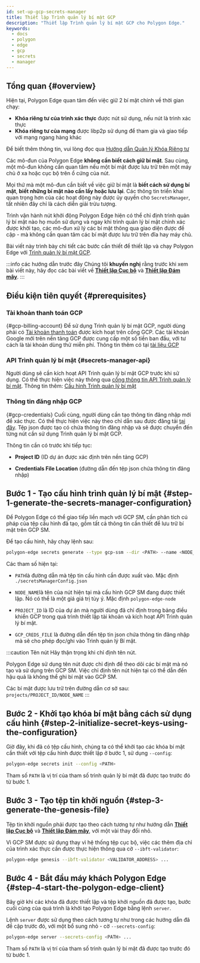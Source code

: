 ```yaml
---
id: set-up-gcp-secrets-manager
title: Thiết lập Trình quản lý bí mật GCP
description: "Thiết lập Trình quản lý bí mật GCP cho Polygon Edge."
keywords:
  - docs
  - polygon
  - edge
  - gcp
  - secrets
  - manager
---
```


## Tổng quan {#overview}

Hiện tại, Polygon Edge quan tâm đến việc giữ 2 bí mật chính về thời gian chạy:
* **Khóa riêng tư của trình xác thực** được nút sử dụng, nếu nút là trình xác thực
* **Khóa riêng tư của mạng** được libp2p sử dụng để tham gia và giao tiếp với mạng ngang hàng khác

Để biết thêm thông tin, vui lòng đọc qua [Hướng dẫn Quản lý Khóa Riêng tư](/docs/edge/configuration/manage-private-keys)

Các mô-đun của Polygon Edge **không cần biết cách giữ bí mật**. Sau cùng, một mô-đun không cần quan tâm nếu
 một bí mật được lưu trữ trên một máy chủ ở xa hoặc cục bộ trên ổ cứng của nút.


Mọi thứ mà một mô-đun cần biết về việc giữ bí mật là **biết cách sử dụng bí mật**, **biết những bí mật nào cần lấy
 hoặc lưu lại**. Các thông tin triển khai quan trọng hơn của các hoạt động này được ủy quyền cho  `SecretsManager`, tất nhiên đây chỉ là cách diễn giải trừu tượng.


Trình vận hành nút khởi động Polygon Edge hiện có thể chỉ định trình quản lý bí mật nào họ muốn sử dụng và ngay
 khi trình quản lý bí mật chính xác được khởi tạo, các mô-đun xử lý các bí mật thông qua giao diện được đề cập -
 mà không cần quan tâm các bí mật được lưu trữ trên đĩa hay máy chủ.


Bài viết này trình bày chi tiết các bước cần thiết để thiết lập và chạy Polygon Edge với [Trình quản lý bí mật GCP](https://cloud.google.com/secret-manager).


:::info các hướng dẫn trước đây
Chúng tôi **khuyến nghị** rằng trước khi xem bài viết này, hãy đọc các bài viết về [**Thiết lập Cục bộ**](/docs/edge/get-started/set-up-ibft-locally)
 và [**Thiết lập Đám mây**](/docs/edge/get-started/set-up-ibft-on-the-cloud).
:::


## Điều kiện tiên quyết {#prerequisites}
### Tài khoản thanh toán GCP
 {#gcp-billing-account}
Để sử dụng Trình quản lý bí mật GCP, người dùng phải có [Tài khoản thanh toán](https://console.cloud.google.com/) được kích hoạt trên cổng GCP.
 Các tài khoản Google mới trên nền tảng GCP được cung cấp một số tiền ban đầu, với tư cách là tài khoản dùng thử miễn phí.
 Thông tin thêm có tại [tài liệu GCP](https://cloud.google.com/free)

### API Trình quản lý bí mật {#secrets-manager-api}

Người dùng sẽ cần kích hoạt API Trình quản lý bí mật GCP trước khi sử dụng.
Có thể thực hiện việc này thông qua [cổng thông tin API Trình quản lý bí mật](https://console.cloud.google.com/apis/library/secretmanager.googleapis.com). Thông tin thêm: [Cấu hình Trình quản lý bí mật](https://cloud.google.com/secret-manager/docs/configuring-secret-manager)


### Thông tin đăng nhập GCP
 {#gcp-credentials}
Cuối cùng, người dùng cần tạo thông tin đăng nhập mới để xác thực.
 Có thể thực hiện việc này theo chỉ dẫn sau được đăng tải [tại đây](https://cloud.google.com/secret-manager/docs/reference/libraries).    Tệp json được tạo có chứa thông tin đăng nhập và sẽ được chuyển đến từng nút cần sử dụng Trình quản lý bí mật GCP.


Thông tin cần có trước khi tiếp tục:
* **Project ID** (ID dự án được xác định trên nền tảng GCP)

* **Credentials File Location** (đường dẫn đến tệp json chứa thông tin đăng nhập)


## Bước 1 - Tạo cấu hình trình quản lý bí mật {#step-1-generate-the-secrets-manager-configuration}

Để Polygon Edge có thể giao tiếp liền mạch với GCP SM, cần phân tích cú pháp
 của tệp cấu hình đã tạo, gồm tất cả thông tin cần thiết để lưu trữ bí mật trên GCP SM.


Để tạo cấu hình, hãy chạy lệnh sau:

```bash
polygon-edge secrets generate --type gcp-ssm --dir <PATH> --name <NODE_NAME> --extra project-id=<PROJECT_ID>,gcp-ssm-cred=<GCP_CREDS_FILE>
```

Các tham số hiện tại:
* `PATH`là đường dẫn mà tệp tin cấu hình cần được xuất vào. Mặc định `./secretsManagerConfig.json`
* `NODE_NAME`là tên của nút hiện tại mà cấu hình GCP SM đang được thiết lập.
 Nó có thể là một giá giá trị tùy ý. Mặc định `polygon-edge-node`
* `PROJECT_ID` là ID của dự án mà người dùng đã chỉ định trong bảng điều khiển GCP trong quá trình thiết lập tài khoản và kích hoạt API Trình quản lý bí mật.

* `GCP_CREDS_FILE` là đường dẫn đến tệp tin json chứa thông tin đăng nhập mà sẽ cho phép đọc/ghi vào Trình quản lý Bí mật.

:::caution Tên nút
Hãy thận trọng khi chỉ định tên nút.

Polygon Edge sử dụng tên nút được chỉ định để theo dõi các bí mật mà nó tạo và sử dụng trên GCP SM.
 Việc chỉ định tên nút hiện tại có thể dẫn đến hậu quả là không thể ghi bí mật vào GCP SM.


Các bí mật được lưu trữ trên đường dẫn cơ sở sau: `projects/PROJECT_ID/NODE_NAME`
:::

## Bước 2 - Khởi tạo khóa bí mật bằng cách sử dụng cấu hình {#step-2-initialize-secret-keys-using-the-configuration}

Giờ đây, khi đã có tệp cấu hình, chúng ta có thể khởi tạo các khóa bí mật cần thiết với tệp cấu hình
 được thiết lập ở bước 1, sử dụng `--config`:

```bash
polygon-edge secrets init --config <PATH>
```

Tham số `PATH` là vị trí của tham số trình quản lý bí mật đã được tạo trước đó từ bước 1.


## Bước 3 - Tạo tệp tin khởi nguồn {#step-3-generate-the-genesis-file}

Tệp tin khởi nguồn phải được tạo theo cách tương tự như hướng dẫn [**Thiết lập Cục bộ**](/docs/edge/get-started/set-up-ibft-locally)
 và [**Thiết lập Đám mây**](/docs/edge/get-started/set-up-ibft-on-the-cloud), với một vài thay đổi nhỏ.

Vì GCP SM được sử dụng thay vì hệ thống tệp cục bộ, việc các thêm địa chỉ  của trình xác thực cần được thực hiện thông qua cờ `--ibft-validator`:

```bash
polygon-edge genesis --ibft-validator <VALIDATOR_ADDRESS> ...
```

## Bước 4 - Bắt đầu máy khách Polygon Edge {#step-4-start-the-polygon-edge-client}

Bây giờ khi các khóa đã được thiết lập và tệp khởi nguồn đã được tạo, bước cuối cùng của quá trình là khởi tạo Polygon Edge bằng lệnh `server`.

Lệnh `server` được sử dụng theo cách tương tự như trong các hướng dẫn đã đề cập trước đó, với một bổ sung nhỏ - cờ `--secrets-config`:

```bash
polygon-edge server --secrets-config <PATH> ...
```

Tham số `PATH` là vị trí của tham số trình quản lý bí mật đã được tạo trước đó từ bước 1.
